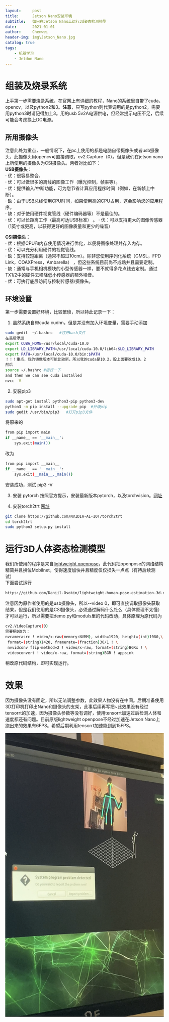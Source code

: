 ```yaml
---
layout:     post
title:      Jetson Nano安装环境 
subtitle:   如何在Jetson Nano上运行3d姿态检测模型
date:       2021-01-01 
author:     Chenwei
header-img: img\Jetson_Nano.jpg
catalog: true
tags:
    - 机器学习
    - Jetdon Nano
---
```



# 组装及烧录系统
上手第一步需要烧录系统，在官网上有详细的教程，Nano的系统里自带了cuda，opencv，以及python2和3。**注意**，只写python则代表调用的是python2，需要用python3时请记得加上3。用的usb 5v2A电源供电，但经常提示电压不足，后续可能会考虑换上DC电源。
## 所用摄像头
注意此处为重点，一般情况下，在pc上使用的都是电脑自带摄像头或者usb摄像头，此摄像头用opencv可直接调取，cv2.Capture（0）。但是我们在jetson nano上所使用的摄像头为CSI摄像头。两者对比如下：  
**USB摄像头：**  
· 优：很容易整合。   
· 优：可以做很多的离线的图像工作（曝光控制，帧率等）。   
· 优：提供输入/中断功能，可为您节省计算应用程序时间（例如，在新帧上中断）。   
· 缺：由于USB总线使用CPU时间，如果使用高的CPU占用，这会影响您的应用程序。   
· 缺：对于使用硬件视觉管线（硬件编码器等）不是最佳的。   
· 优：可以长距离工作（最高可达USB标准）  。 
· 优：可以支持更大的图像传感器（1英寸或更高，以获得更好的图像质量和更少的噪音）  

**CSI摄像头：**  
· 优：根据CPU和内存使用情况进行优化，以便将图像处理并存入内存。   
· 优：可以充分利用硬件的视觉管线。   
· 缺：支持较短距离（通常不超过10cm）。除非您使用序列化系统（GMSL，FPD Link，COAXPress，Ambarella） ，但这些系统目前尚不成熟并且需要定制。   
· 缺：通常与手机相机模块的小型传感器一样，要不就得多花点钱去定制。通过TX1/2中的硬件去噪降低小传感器的额外噪音。   
· 优：可执行底层访问与控制传感器/摄像头。
  
    
## 环境设置  
第一步需要设置好环境，比较繁琐，所以特此记录一下：  
1. 虽然系统自带cuda cudnn，但是并没有加入环境变量，需要手动添加  
```bash
sudo gedit  ~/.bashrc   #打开bash文件
在最后添加
export CUBA_HOME=/usr/local/cuda-10.0
export LD_LIBRARY_PATH=/usr/local/cuda-10.0/lib64:$LD_LIBRARY_PATH
export PATH=/usr/local/cuda-10.0/bin:$PATH
！！！重点，我的镜像版本可能比较新，所以我的cuda是10.2，股上面要改成10，2
然后
source ~/.bashrc #运行一下
and then we can see cuda installed
nvcc -V
```
2. 安装pip3
```bash
sudo apt-get install python3-pip python3-dev
python3 -m pip install --upgrade pip  #升级pip
sudo gedit /usr/bin/pip3   #打开pip3文件
```
将原来的
```bash
from pip import main
if __name__ == '__main__':
    sys.exit(main())
```
改为
```bash
from pip import __main__
if __name__ == '__main__':
    sys.exit(__main__._main())
```
安装成功，测试 pip3 -V  

3. 安装 pytorch
按照官方提示，安装最新版本pytorch，以及torchvision。[网址](https://forums.developer.nvidia.com/t/pytorch-for-jetson-version-1-7-0-now-available/72048)

4. 安装torch2trt
[网址]( https://gilberttanner.com/blog/run-pytorch-models-on-the-jetson-nano-with-tensorrt)
```bash
git clone https://github.com/NVIDIA-AI-IOT/torch2trt
cd torch2trt
sudo python3 setup.py install
```
# 运行3D人体姿态检测模型
我们所使用的程序是来自[lightweight openpose](https://github.com/Daniil-Osokin/lightweight-human-pose-estimation.pytorch)，此代码把openpose的网络结构精简并且换位Mobilnet，使得速度加快并且精度仅仅损失一点点（有待后续测试）  
下面尝试运行  
```bash
https://github.com/Daniil-Osokin/lightweight-human-pose-estimation-3d-demo.pytorch.git #克隆到本地
```
注意因为原作者使用的是usb摄像头，所以--video 0，即可直接调取摄像头获取结果，但是我们使用的是CSI摄像头，必须通过解码什么社么（具体原理不太懂）才可以运行，所以需要把demo.py和moduls里的代码改动，具体原理为原代码为
```bash
cv2.VideoCapture(0)
需要把0改为：
nvcamerasrc ! video/x-raw(memory:NVMM), width=1920, height=(int)1080,\
 format=(string)I420, framerate=(fraction)30/1 ! \
 nvvidconv flip-method=2 ! video/x-raw, format=(string)BGRx ! \
 videoconvert ! video/x-raw, format=(string)BGR ! appsink
 ```
 稍改原代码结构，即可实现运行。

 # 效果
 因为摄像头没有固定，所以无法调整参数，此效果人物没有在中间。后期准备使用3D打印机打印出Nano和摄像头的支架，此事后续再写把~此效果没有经过tensorrt的加速，因为摄像头参数等没有调好，使用tensorrt加速过后检测人体和速度都还有问题。目前原版lightweight openpose不经过加速在Jetson Nano上跑出来的效果有6FPS。希望后期利用tensorrt加速能到到15FPS。

![picture1](/img/3dresults.png)